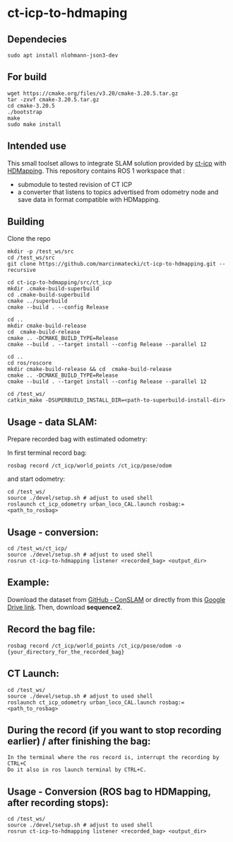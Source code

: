 # ct-icp-to-hdmaping

## Dependecies
```shell
sudo apt install nlohmann-json3-dev
```
## For build
```shell
wget https://cmake.org/files/v3.20/cmake-3.20.5.tar.gz
tar -zxvf cmake-3.20.5.tar.gz
cd cmake-3.20.5
./bootstrap
make
sudo make install
```

## Intended use 

This small toolset allows to integrate SLAM solution provided by [ct-icp](https://github.com/jedeschaud/ct_icp/) with [HDMapping](https://github.com/MapsHD/HDMapping).
This repository contains ROS 1 workspace that :
  - submodule to tested revision of CT ICP
  - a converter that listens to topics advertised from odometry node and save data in format compatible with HDMapping.

## Building

Clone the repo
```shell
mkdir -p /test_ws/src
cd /test_ws/src
git clone https://github.com/marcinmatecki/ct-icp-to-hdmapping.git --recursive

cd ct-icp-to-hdmapping/src/ct_icp
mkdir .cmake-build-superbuild
cd .cmake-build-superbuild
cmake ../superbuild
cmake --build . --config Release

cd ..
mkdir cmake-build-release 
cd  cmake-build-release
cmake .. -DCMAKE_BUILD_TYPE=Release
cmake --build . --target install --config Release --parallel 12

cd ..
cd ros/roscore
mkdir cmake-build-release && cd  cmake-build-release
cmake .. -DCMAKE_BUILD_TYPE=Release
cmake --build . --target install --config Release --parallel 12

cd /test_ws/
catkin_make -DSUPERBUILD_INSTALL_DIR=<path-to-superbuild-install-dir>
```

## Usage - data SLAM:

Prepare recorded bag with estimated odometry:

In first terminal record bag:
```shell
rosbag record /ct_icp/world_points /ct_icp/pose/odom
```

and start odometry:
```shell 
cd /test_ws/
source ./devel/setup.sh # adjust to used shell
roslaunch ct_icp_odometry urban_loco_CAL.launch rosbag:=<path_to_rosbag>
```

## Usage - conversion:

```shell
cd /test_ws/ct_icp/
source ./devel/setup.sh # adjust to used shell
rosrun ct-icp-to-hdmapping listener <recorded_bag> <output_dir>
```

## Example:

Download the dataset from [GitHub - ConSLAM](https://github.com/mac137/ConSLAM) or 
directly from this [Google Drive link](https://drive.google.com/drive/folders/1TNDcmwLG_P1kWPz3aawCm9ts85kUTvnU). 
Then, download **sequence2**.

## Record the bag file:

```shell
rosbag record /ct_icp/world_points /ct_icp/pose/odom -o {your_directory_for_the_recorded_bag}
```

## CT Launch:

```shell
cd /test_ws/
source ./devel/setup.sh # adjust to used shell
roslaunch ct_icp_odometry urban_loco_CAL.launch rosbag:=<path_to_rosbag>
```

## During the record (if you want to stop recording earlier) / after finishing the bag:

```shell
In the terminal where the ros record is, interrupt the recording by CTRL+C
Do it also in ros launch terminal by CTRL+C.
```

## Usage - Conversion (ROS bag to HDMapping, after recording stops):

```shell
cd /test_ws/
source ./devel/setup.sh # adjust to used shell
rosrun ct-icp-to-hdmapping listener <recorded_bag> <output_dir>
```